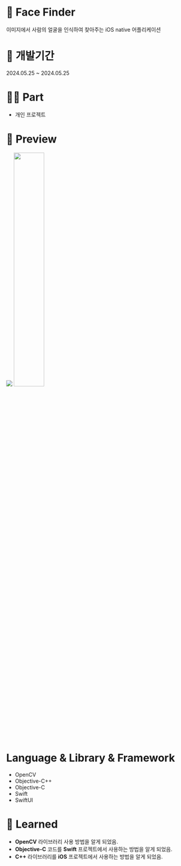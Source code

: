 # 🔎 Face Finder
이미지에서 사람의 얼굴을 인식하여 찾아주는 iOS native 어플리케이션

# 📅 개발기간
2024.05.25 ~ 2024.05.25

# 🙋‍♂️ Part
- 개인 프로젝트

# 📱 Preview
![](https://velog.velcdn.com/images/jeunghun2/post/.2e5646d3-"4c66-4363-9624-8c076bfc74e6/image.PNG)
<img src="https://velog.velcdn.com/images/jeunghun2/post/004fc875-54d6-4768-bfc5-647141e92950/image.PNG" style="width:40%; height: 40%;">


# Language & Library & Framework
- OpenCV
- Objective-C++
- Objective-C
- Swift
- SwiftUI

# 🤔 Learned
- **OpenCV** 라이브러리 사용 방법을 알게 되었음.
- **Objective-C** 코드를 **Swift** 프로젝트에서 사용하는 방법을 알게 되었음.
- **C++** 라이브러리를 **iOS** 프로젝트에서 사용하는 방법을 알게 되었음.
